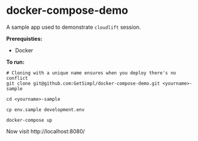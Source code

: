 # docker-compose-demo

A sample app used to demonstrate `cloudlift` session.

**Prerequisties:**

- Docker


**To run:**

```
# Cloning with a unique name ensures when you deploy there's no conflict
git clone git@github.com:GetSimpl/docker-compose-demo.git <yourname>-sample

cd <yourname>-sample

cp env.sample development.env

docker-compose up

```

Now visit http://localhost:8080/
